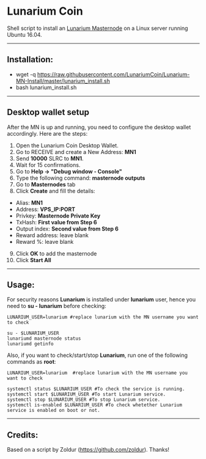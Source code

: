 # Lunarium Coin
Shell script to install an [Lunarium Masternode](http://lunariumcoin.io/) on a Linux server running Ubuntu 16.04.

***
## Installation:  

* wget -q https://raw.githubusercontent.com/LunariumCoin/Lunarium-MN-Install/master/lunarium_install.sh
* bash lunarium_install.sh

***

## Desktop wallet setup  

After the MN is up and running, you need to configure the desktop wallet accordingly. Here are the steps:  
1. Open the Lunarium Coin Desktop Wallet.  
2. Go to RECEIVE and create a New Address: **MN1**  
3. Send **10000** SLRC to **MN1**.  
4. Wait for 15 confirmations.  
5. Go to **Help -> "Debug window - Console"**  
6. Type the following command: **masternode outputs**  
7. Go to **Masternodes** tab  
8. Click **Create** and fill the details:  
* Alias: **MN1**  
* Address: **VPS_IP:PORT**  
* Privkey: **Masternode Private Key**  
* TxHash: **First value from Step 6**  
* Output index:  **Second value from Step 6**  
* Reward address: leave blank  
* Reward %: leave blank  
9. Click **OK** to add the masternode  
10. Click **Start All**  

***

## Usage:  

For security reasons **Lunarium** is installed under **lunarium** user, hence you need to **su - lunarium** before checking:    

```
LUNARIUM_USER=lunarium #replace lunarium with the MN username you want to check

su - $LUNARIUM_USER
lunariumd masternode status
lunariumd getinfo
```  

Also, if you want to check/start/stop **Lunarium**, run one of the following commands as **root**:

```
LUNARIUM_USER=lunarium  #replace lunarium with the MN username you want to check  

systemctl status $LUNARIUM_USER #To check the service is running.  
systemctl start $LUNARIUM_USER #To start Lunarium service.  
systemctl stop $LUNARIUM_USER #To stop Lunarium service.  
systemctl is-enabled $LUNARIUM_USER #To check whetether Lunarium service is enabled on boot or not.  
```  

***

## Credits:

Based on a script by Zoldur (https://github.com/zoldur). Thanks!
